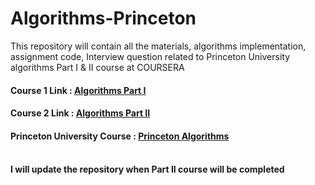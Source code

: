 # Algorithms-Princeton
This repository will contain all the materials, algorithms implementation, assignment code, Interview question related to Princeton University algorithms Part I &amp; II course at COURSERA <br />
#### Course 1 Link : [Algorithms Part I](https://www.coursera.org/learn/algorithms-part1/) <br />
#### Course 2 Link : [Algorithms Part II](https://www.coursera.org/learn/algorithms-part2) <br />
#### Princeton University Course : [Princeton Algorithms](https://www.cs.princeton.edu/courses/archive/spring20/cos226/syllabus.php) <br /><br />
#### I will update the repository when Part II course will be completed
